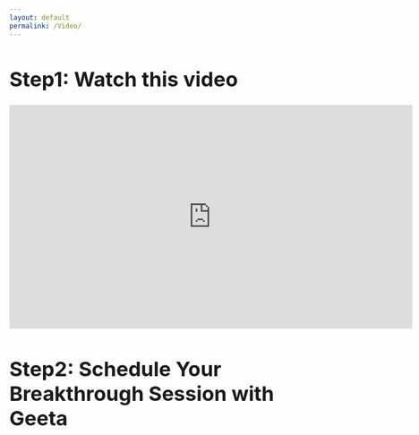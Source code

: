 ```yaml
---
layout: default
permalink: /Video/
---
```


<sectionpd>
<h1 style="font-size: 36px;">Step1: Watch this video</h1>

<iframe src="https://www.youtube.com/embed/8KDX6dHr97U" class="center" scrolling="no" allowfullscreen="" width="720" height="400" frameborder="0"><br/></iframe>

</sectionpd>

<sectionpd>
<h1 style="font-size: 36px;">Step2: Schedule Your Breakthrough Session with Geeta</h1>
<!--
Need 1. Embedded calendar; 2. Questionnaire

Apply now to See if you Qualify

Now that you've absorbed all the cool training above, if you feel you're ready to STEP UP nad move forward fast with your business and apply now and let's see if I can help EXPLODE your business by clicking the link below:

Apply Now To See If You Qualify >> -->

</sectionpd>
